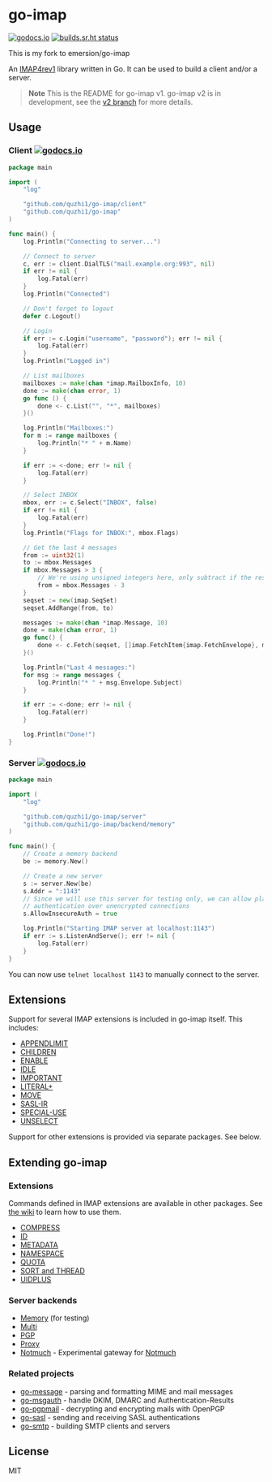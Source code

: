 # go-imap

[![godocs.io](https://godocs.io/github.com/quzhi1/go-imap?status.svg)](https://godocs.io/github.com/quzhi1/go-imap)
[![builds.sr.ht status](https://builds.sr.ht/~quzhi1/go-imap/commits/master.svg)](https://builds.sr.ht/~quzhi1/go-imap/commits/master?)

This is my fork to emersion/go-imap

An [IMAP4rev1](https://tools.ietf.org/html/rfc3501) library written in Go. It
can be used to build a client and/or a server.

> **Note**
> This is the README for go-imap v1. go-imap v2 is in development, see the
> [v2 branch](https://github.com/quzhi1/go-imap/tree/v2) for more details.

## Usage

### Client [![godocs.io](https://godocs.io/github.com/quzhi1/go-imap/client?status.svg)](https://godocs.io/github.com/quzhi1/go-imap/client)

```go
package main

import (
	"log"

	"github.com/quzhi1/go-imap/client"
	"github.com/quzhi1/go-imap"
)

func main() {
	log.Println("Connecting to server...")

	// Connect to server
	c, err := client.DialTLS("mail.example.org:993", nil)
	if err != nil {
		log.Fatal(err)
	}
	log.Println("Connected")

	// Don't forget to logout
	defer c.Logout()

	// Login
	if err := c.Login("username", "password"); err != nil {
		log.Fatal(err)
	}
	log.Println("Logged in")

	// List mailboxes
	mailboxes := make(chan *imap.MailboxInfo, 10)
	done := make(chan error, 1)
	go func () {
		done <- c.List("", "*", mailboxes)
	}()

	log.Println("Mailboxes:")
	for m := range mailboxes {
		log.Println("* " + m.Name)
	}

	if err := <-done; err != nil {
		log.Fatal(err)
	}

	// Select INBOX
	mbox, err := c.Select("INBOX", false)
	if err != nil {
		log.Fatal(err)
	}
	log.Println("Flags for INBOX:", mbox.Flags)

	// Get the last 4 messages
	from := uint32(1)
	to := mbox.Messages
	if mbox.Messages > 3 {
		// We're using unsigned integers here, only subtract if the result is > 0
		from = mbox.Messages - 3
	}
	seqset := new(imap.SeqSet)
	seqset.AddRange(from, to)

	messages := make(chan *imap.Message, 10)
	done = make(chan error, 1)
	go func() {
		done <- c.Fetch(seqset, []imap.FetchItem{imap.FetchEnvelope}, messages)
	}()

	log.Println("Last 4 messages:")
	for msg := range messages {
		log.Println("* " + msg.Envelope.Subject)
	}

	if err := <-done; err != nil {
		log.Fatal(err)
	}

	log.Println("Done!")
}
```

### Server [![godocs.io](https://godocs.io/github.com/quzhi1/go-imap/server?status.svg)](https://godocs.io/github.com/quzhi1/go-imap/server)

```go
package main

import (
	"log"

	"github.com/quzhi1/go-imap/server"
	"github.com/quzhi1/go-imap/backend/memory"
)

func main() {
	// Create a memory backend
	be := memory.New()

	// Create a new server
	s := server.New(be)
	s.Addr = ":1143"
	// Since we will use this server for testing only, we can allow plain text
	// authentication over unencrypted connections
	s.AllowInsecureAuth = true

	log.Println("Starting IMAP server at localhost:1143")
	if err := s.ListenAndServe(); err != nil {
		log.Fatal(err)
	}
}
```

You can now use `telnet localhost 1143` to manually connect to the server.

## Extensions

Support for several IMAP extensions is included in go-imap itself. This
includes:

* [APPENDLIMIT](https://tools.ietf.org/html/rfc7889)
* [CHILDREN](https://tools.ietf.org/html/rfc3348)
* [ENABLE](https://tools.ietf.org/html/rfc5161)
* [IDLE](https://tools.ietf.org/html/rfc2177)
* [IMPORTANT](https://tools.ietf.org/html/rfc8457)
* [LITERAL+](https://tools.ietf.org/html/rfc7888)
* [MOVE](https://tools.ietf.org/html/rfc6851)
* [SASL-IR](https://tools.ietf.org/html/rfc4959)
* [SPECIAL-USE](https://tools.ietf.org/html/rfc6154)
* [UNSELECT](https://tools.ietf.org/html/rfc3691)

Support for other extensions is provided via separate packages. See below.

## Extending go-imap

### Extensions

Commands defined in IMAP extensions are available in other packages. See [the
wiki](https://github.com/emersion/go-imap/wiki/Using-extensions#using-client-extensions)
to learn how to use them.

* [COMPRESS](https://github.com/emersion/go-imap-compress)
* [ID](https://github.com/ProtonMail/go-imap-id)
* [METADATA](https://github.com/emersion/go-imap-metadata)
* [NAMESPACE](https://github.com/foxcpp/go-imap-namespace)
* [QUOTA](https://github.com/emersion/go-imap-quota)
* [SORT and THREAD](https://github.com/emersion/go-imap-sortthread)
* [UIDPLUS](https://github.com/emersion/go-imap-uidplus)

### Server backends

* [Memory](https://github.com/emersion/go-imap/tree/master/backend/memory) (for testing)
* [Multi](https://github.com/emersion/go-imap-multi)
* [PGP](https://github.com/emersion/go-imap-pgp)
* [Proxy](https://github.com/emersion/go-imap-proxy)
* [Notmuch](https://github.com/stbenjam/go-imap-notmuch) - Experimental gateway for [Notmuch](https://notmuchmail.org/)

### Related projects

* [go-message](https://github.com/emersion/go-message) - parsing and formatting MIME and mail messages
* [go-msgauth](https://github.com/emersion/go-msgauth) - handle DKIM, DMARC and Authentication-Results
* [go-pgpmail](https://github.com/emersion/go-pgpmail) - decrypting and encrypting mails with OpenPGP
* [go-sasl](https://github.com/quzhi1/go-sasl) - sending and receiving SASL authentications
* [go-smtp](https://github.com/emersion/go-smtp) - building SMTP clients and servers

## License

MIT
